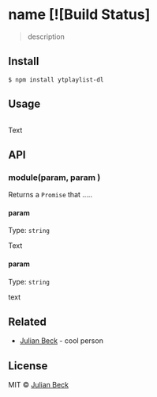 # name [![Build Status]

> description


## Install

```
$ npm install ytplaylist-dl
```


## Usage
```js

```
Text

## API

### module(param, param )

Returns a `Promise` that .....


#### param

Type: `string`

Text

#### param

Type: `string`

text


## Related

- [Julian Beck](https://github.com/jufabeck2202) - cool person

## License

MIT © [Julian Beck](https://github.com/jufabeck2202)
